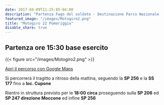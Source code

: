 ```yaml
---
date: 2017-04-09T11:25:05-04:00
description: "Partenza Fago del soldato - Destinazione Parco Nazionale della Sila Loc. Cupone centro visite"
featured_image: "/images/Motogiro2.png"
title: "Motogiro 22 Pomeriggio"
disable_share: true
---
```

## Partenza ore 15:30 base esercito

{{< figure src="/images/Motogiro2.png" >}}

[Apri il percorso con Google Maps](https://goo.gl/maps/Pw2L4WBTe9LvMgkc6)

Si percorrerà il tragitto a ritroso della mattina, seguendo la **SP 256** e la **SS 177** fino a **loc. Cupone**

Rientro in struttura previsto per le **18:00 circa** proseguendo sulla **SP 206** ed **SP 247 direzione Moccone** ed infine **SP 256**
